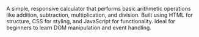 A simple, responsive calculator that performs basic arithmetic operations like addition, subtraction, multiplication, and division. Built using HTML for structure, CSS for styling, and JavaScript for functionality. Ideal for beginners to learn DOM manipulation and event handling.

